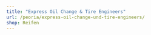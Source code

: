 ```yaml
---
title: "Express Oil Change & Tire Engineers"
url: /peoria/express-oil-change-und-tire-engineers/
shop: Reifen
---
```


